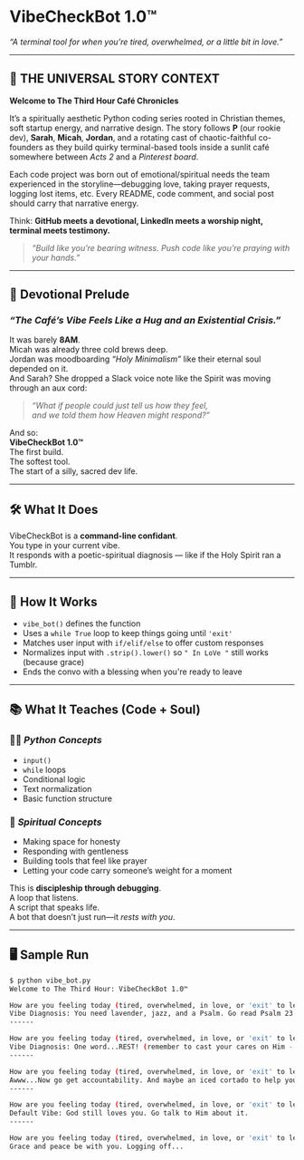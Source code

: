 #  VibeCheckBot 1.0™  
*“A terminal tool for when you’re tired, overwhelmed, or a little bit in love.”*

---

## 🌿 THE UNIVERSAL STORY CONTEXT  

**Welcome to The Third Hour Café Chronicles**

It’s a spiritually aesthetic Python coding series rooted in Christian themes, soft startup energy, and narrative design. The story follows **P** (our rookie dev), **Sarah**, **Micah**, **Jordan**, and a rotating cast of chaotic-faithful co-founders as they build quirky terminal-based tools inside a sunlit café somewhere between *Acts 2* and a *Pinterest board*.

Each code project was born out of emotional/spiritual needs the team experienced in the storyline—debugging love, taking prayer requests, logging lost items, etc. Every README, code comment, and social post should carry that narrative energy.

Think: **GitHub meets a devotional, LinkedIn meets a worship night, terminal meets testimony.**

> _“Build like you’re bearing witness. Push code like you’re praying with your hands.”_

---

## 📖 Devotional Prelude  
### _“The Café’s Vibe Feels Like a Hug and an Existential Crisis.”_

It was barely **8AM**.  
Micah was already three cold brews deep.  
Jordan was moodboarding _“Holy Minimalism”_ like their eternal soul depended on it.  
And Sarah? She dropped a Slack voice note like the Spirit was moving through an aux cord:

> _“What if people could just tell us how they feel,  
> and we told them how Heaven might respond?”_

And so:  
**VibeCheckBot 1.0™**  
The first build.  
The softest tool.  
The start of a silly, sacred dev life.

---

## 🛠️ What It Does

VibeCheckBot is a **command-line confidant**.  
You type in your current vibe.  
It responds with a poetic-spiritual diagnosis — like if the Holy Spirit ran a Tumblr.

---

## 🧠 How It Works

- `vibe_bot()` defines the function
- Uses a `while True` loop to keep things going until `'exit'`
- Matches user input with `if/elif/else` to offer custom responses
- Normalizes input with `.strip().lower()` so `" In LoVe "` still works (because grace)
- Ends the convo with a blessing when you're ready to leave  

---

## 📚 What It Teaches (Code + Soul)

### 🧑‍💻 *Python Concepts*
- `input()`  
- `while` loops  
- Conditional logic  
- Text normalization  
- Basic function structure

### 🙏 *Spiritual Concepts*
- Making space for honesty  
- Responding with gentleness  
- Building tools that feel like prayer  
- Letting your code carry someone’s weight for a moment  

This is **discipleship through debugging**.  
A loop that listens.  
A script that speaks life.  
A bot that doesn’t just run—it *rests with you*.

---

## 🖥️ Sample Run

```bash
$ python vibe_bot.py  
Welcome to The Third Hour: VibeCheckBot 1.0™

How are you feeling today (tired, overwhelmed, in love, or 'exit' to leave)?: tired  
Vibe Diagnosis: You need lavender, jazz, and a Psalm. Go read Psalm 23 and take a nap.  
------

How are you feeling today (tired, overwhelmed, in love, or 'exit' to leave)?: overwhelmed  
Vibe Diagnosis: One word...REST! (remember to cast your cares on Him - God) Also maybe go outside :)  
------

How are you feeling today (tired, overwhelmed, in love, or 'exit' to leave)?: in love  
Awww...Now go get accountability. And maybe an iced cortado to help you think straight.  
------

How are you feeling today (tired, overwhelmed, in love, or 'exit' to leave)?: sad  
Default Vibe: God still loves you. Go talk to Him about it.  
------

How are you feeling today (tired, overwhelmed, in love, or 'exit' to leave)?: exit  
Grace and peace be with you. Logging off...

